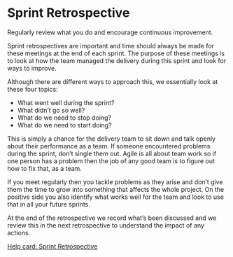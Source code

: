 # Sprint Retrospective

Regularly review what you do and encourage continuous improvement.

Sprint retrospectives are important and time should always be made for these meetings at the end of each sprint. The purpose of these meetings is to look at how the team managed the delivery during this sprint and look for ways to improve.

Although there are different ways to approach this, we essentially look at these four topics:

* What went well during the sprint?
* What didn’t go so well?
* What do we need to stop doing?
* What do we need to start doing?

This is simply a chance for the delivery team to sit down and talk openly about their performance as a team. If someone encountered problems during the sprint, don’t single them out. Agile is all about team work so if one person has a problem then the job of any good team is to figure out how to fix that, as a team.

If you meet regularly then you tackle problems as they arise and don’t give them the time to grow into something that affects the whole project. On the positive side you also identify what works well for the team and look to use that in all your future sprints.

At the end of the retrospective we record what’s been discussed and we review this in the next retrospective to understand the impact of any actions.

[Help card: Sprint Retrospective](../delivery-help-cards/help-card-sprint-retrospective.md)

